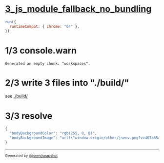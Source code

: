 # [3_js_module_fallback_no_bundling](../../import_type_css_build.test.mjs#L45)

```js
run({
  runtimeCompat: { chrome: "64" },
})
```

# 1/3 console.warn

```console
Generated an empty chunk: "workspaces".
```

# 2/3 write 3 files into "./build/"

see [./build/](./build/)

# 3/3 resolve

```js
{
  "bodyBackgroundColor": "rgb(255, 0, 0)",
  "bodyBackgroundImage": "url(\"window.origin/other/jsenv.png?v=467b6542\")"
}
```

---

<sub>
  Generated by <a href="https://github.com/jsenv/core/tree/main/packages/independent/snapshot">@jsenv/snapshot</a>
</sub>
